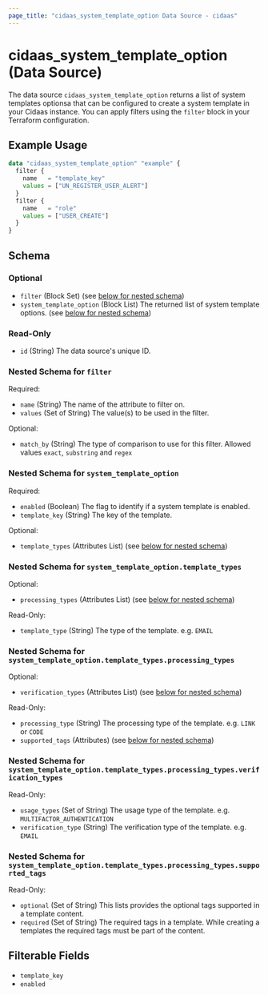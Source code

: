 ```yaml
---
page_title: "cidaas_system_template_option Data Source - cidaas"
---
```


# cidaas_system_template_option (Data Source)

The data source `cidaas_system_template_option` returns a list of system templates optionsa that can be
configured to create a system template in your Cidaas instance. 
You can apply filters using the `filter` block in your Terraform configuration.


## Example Usage

```terraform
data "cidaas_system_template_option" "example" {
  filter {
    name   = "template_key"
    values = ["UN_REGISTER_USER_ALERT"]
  }
  filter {
    name   = "role"
    values = ["USER_CREATE"]
  }
}
```


<!-- schema generated by tfplugindocs -->
## Schema

### Optional

- `filter` (Block Set) (see [below for nested schema](#nestedblock--filter))
- `system_template_option` (Block List) The returned list of system template options. (see [below for nested schema](#nestedblock--system_template_option))

### Read-Only

- `id` (String) The data source's unique ID.

<a id="nestedblock--filter"></a>
### Nested Schema for `filter`

Required:

- `name` (String) The name of the attribute to filter on.
- `values` (Set of String) The value(s) to be used in the filter.

Optional:

- `match_by` (String) The type of comparison to use for this filter. Allowed values `exact`, `substring` and `regex`


<a id="nestedblock--system_template_option"></a>
### Nested Schema for `system_template_option`

Required:

- `enabled` (Boolean) The flag to identify if a system template is enabled.
- `template_key` (String) The key of the template.

Optional:

- `template_types` (Attributes List) (see [below for nested schema](#nestedatt--system_template_option--template_types))

<a id="nestedatt--system_template_option--template_types"></a>
### Nested Schema for `system_template_option.template_types`

Optional:

- `processing_types` (Attributes List) (see [below for nested schema](#nestedatt--system_template_option--template_types--processing_types))

Read-Only:

- `template_type` (String) The type of the template. e.g. `EMAIL`

<a id="nestedatt--system_template_option--template_types--processing_types"></a>
### Nested Schema for `system_template_option.template_types.processing_types`

Optional:

- `verification_types` (Attributes List) (see [below for nested schema](#nestedatt--system_template_option--template_types--processing_types--verification_types))

Read-Only:

- `processing_type` (String) The processing type of the template. e.g. `LINK` or `CODE`
- `supported_tags` (Attributes) (see [below for nested schema](#nestedatt--system_template_option--template_types--processing_types--supported_tags))

<a id="nestedatt--system_template_option--template_types--processing_types--verification_types"></a>
### Nested Schema for `system_template_option.template_types.processing_types.verification_types`

Read-Only:

- `usage_types` (Set of String) The usage type of the template. e.g. `MULTIFACTOR_AUTHENTICATION`
- `verification_type` (String) The verification type of the template. e.g. `EMAIL`


<a id="nestedatt--system_template_option--template_types--processing_types--supported_tags"></a>
### Nested Schema for `system_template_option.template_types.processing_types.supported_tags`

Read-Only:

- `optional` (Set of String) This lists provides the optional tags supported in a template content.
- `required` (Set of String) The required tags in a template. While creating a templates the required tags must be part of the content.

## Filterable Fields

* `template_key`
* `enabled`
